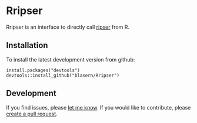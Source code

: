 # Rripser

Rripser is an interface to directly call [ripser](https://github.com/Ripser/ripser) from R. 

## Installation 

To install the latest development version from github:

    install.packages("devtools")
    devtools::install_github("blasern/Rripser")

## Development
 
If you find issues, please [let me know](https://github.com/blasern/Rripser/issues). 
If you would like to contribute, please [create a pull request](https://github.com/blasern/Rripser/compare).